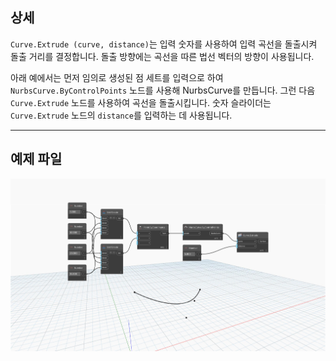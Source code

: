 ## 상세
`Curve.Extrude (curve, distance)`는 입력 숫자를 사용하여 입력 곡선을 돌출시켜 돌출 거리를 결정합니다. 돌출 방향에는 곡선을 따른 법선 벡터의 방향이 사용됩니다.

아래 예에서는 먼저 임의로 생성된 점 세트를 입력으로 하여 `NurbsCurve.ByControlPoints` 노드를 사용해 NurbsCurve를 만듭니다. 그런 다음 `Curve.Extrude` 노드를 사용하여 곡선을 돌출시킵니다. 숫자 슬라이더는 `Curve.Extrude` 노드의 `distance`를 입력하는 데 사용됩니다.
___
## 예제 파일

![Curve.Extrude(curve, distance)](./Autodesk.DesignScript.Geometry.Curve.Extrude(curve,%20distance)_img.jpg)
